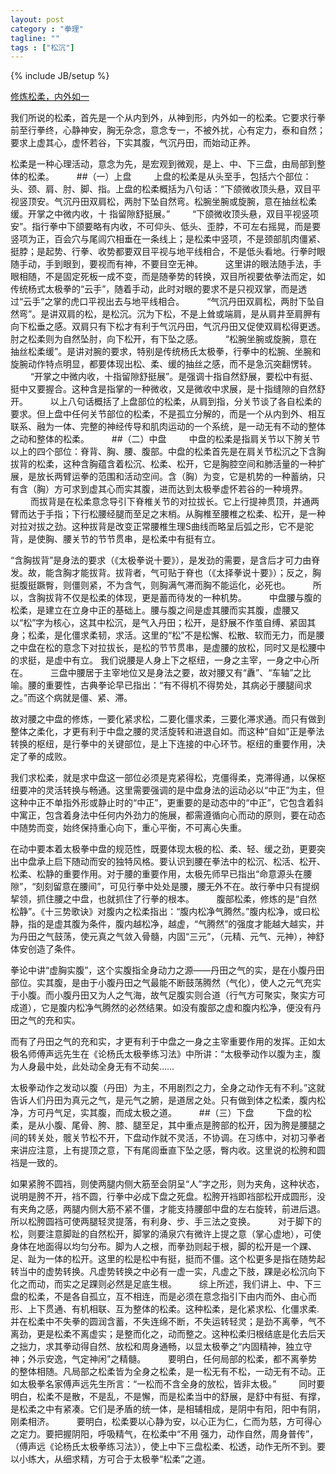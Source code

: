 ```yaml
---
layout: post
category : "拳理"
tagline: ""
tags : ["松沉"]
---
```

{% include JB/setup %}

[修炼松柔，内外如一](http://mp.weixin.qq.com/s?__biz=MzA5NDE2NDYwNQ==&mid=202130876&idx=1&sn=a209ddb1be282d105b7c21ad9bedcdad&scene=1&key=79cf83ea5128c3e58cdd3fb10e28c9ba48aba4c7102a3c765999da0b077f801054ae9ea892db326d37ce0a325396559e&ascene=0&uin=MTE3OTExMjE0MQ%3D%3D&devicetype=iMac+MacBookPro11%2C1+OSX+OSX+10.10+build(14A389)&version=11020012&pass_ticket=48xy2qwuELYjWREMKF7Ewza0ceaEo2RVPMOPuLZ5p9HDmQ7JGPzyeFTFLMfxZ7Mt)

我们所说的松柔，首先是一个从内到外，从神到形，内外如一的松柔。它要求行拳前至行拳终，心静神安，胸无杂念，意念专一，不被外扰，心有定力，泰和自然；要求上虚其心，虚怀若谷，下实其腹，气沉丹田，而始动正养。

松柔是一种心理活动，意念为先，是宏观到微观，是上、中、下三盘，由局部到整体的松柔。
　　
##（一）上盘
　　
上盘的松柔是从头至手，包括六个部位：头、颈、肩、肘、脚、指。上盘的松柔概括为八句话：“下颌微收顶头悬，双目平视竖顶安。气沉丹田双肩松，两肘下坠自然弯。松腕坐腕或旋腕，意在抽丝松柔缓。开掌之中微内收，十 指留隙舒挺展。”
　　
“下颌微收顶头悬，双目平视竖项安”。指行拳中下颌要略有内收，不可仰头、低头、歪脖，不可左右摇晃，而是要竖项为正，百会穴与尾闾穴相垂在一条线上；是松柔中竖项，不是颈部肌肉僵紧、挺脖；是起势、行拳、收势都要双目平视与地平线相合，不是低头看地。行拳时眼随手动，手到眼到，要视而有神，不要目空无神。
　　
这里讲的眼法随手法，手眼相随，不是固定死板一成不变，而是随拳势的转换，双目所视要依拳法而定，如传统杨式太极拳的“云手”，随着手动，此时对眼的要求不是只视双掌，而是透过“云手”之掌的虎口平视出去与地平线相合。
　　
“气沉丹田双肩松，两肘下坠自然弯”。是讲双肩的松，是松沉。沉为下松，不是上耸或端肩，是从肩井至肩胛有向下松垂之感。双肩只有下松才有利于气沉丹田，气沉丹田又促使双肩松得更透。肘之松柔则为自然坠肘，向下松开，有下坠之感。
　　
“松腕坐腕或旋腕，意在抽丝松柔缓”。是讲对腕的要求，特别是传统杨氏太极拳，行拳中的松腕、坐腕和旋腕动作特点明显，都要体现出松、柔、缓的抽丝之感，而不是急沉突翻愣转。
　　
“开掌之中微内收，十指留隙舒挺展”。是强调十指自然舒展，要松中有挺、挺中又要握合。这种含是指掌的一种微收，又是微收中求展，是十指缝隙的自然舒开。
　　
以上八句话概括了上盘部位的松柔，从肩到指，分关节谈了各自松柔的要求。但上盘中任何关节部位的松柔，不是孤立分解的，而是一个从内到外、相互联系、融为一体、完整的神经传导和肌肉运动的一个系统，是一动无有不动的整体之动和整体的松柔。
　　
##（二）中盘
　　
中盘的松柔是指肩关节以下胯关节以上的四个部位：脊背、胸、腰、腹部。中盘的松柔首先是在肩关节松沉之下含胸拔背的松柔，这种含胸蕴含着松沉、松柔、松开，它是胸腔空间和肺活量的一种扩展，是放长两臂运拳的范围和活动空间。含（胸）为变，它是机势的一种蓄纳，只有含（胸）方可求到虚其心而实其腹，进而达到太极拳虚怀若谷的一种境界。
　　
而拔背是在松柔意念导引下脊椎关节的对拉拔长。它上行提神贯顶，并通两臂而达于手指；下行松腰经腿而至足之末梢。从胸椎至腰椎之松柔、松开，是一种对拉对拔之劲。这种拔背是改变正常腰椎生理S曲线而略呈后弧之形，它不是驼背，是使胸、腰关节的节节贯串，是松柔中有挺有立。

“含胸拔背”是身法的要求（《太极拳说十要》），是发劲的需要，是含后才可力由脊发。故，能含胸才能拔背。拔背者，气可贴于脊也（《太择拳说十要》）；反之，胸挺腹挺蹶臀，则僵则紧，不为含气，则胸满气滞而胸不能运化，必死也。
　　
所以，含胸拔背不仅是松柔的体现，更是蓄而待发的一种机势。
　　
中盘腰与腹的松柔，是建立在立身中正的基础上。腰与腹之间是虚其腰而实其腹，虚腰又以“松”字为核心，这其中松沉，是气入丹田；松开，是舒展不作茧自缚、紧固其身；松柔，是化僵求柔韧，求活。这里的“松”不是松懈、松散、软而无力，而是腰之中盘在松的意念下对拉拔长，是松的节节贯串，是虚腰的放松，同时又是松腰中的求挺，是虚中有立。
我们说腰是人身上下之枢纽，一身之主宰，一身之中心所在。
　　
三盘中腰居于主宰地位又是身法之要，故对腰又有“纛”、“车轴”之比喻。腰的重要性，古典拳论早已指出：“有不得机不得势处，其病必于腰腿间求之。”而这个病就是僵、紧、滞。

故对腰之中盘的修炼，一要化紧求松，二要化僵求柔，三要化滞求通。而只有做到整体之柔化，才更有利于中盘之腰的灵活旋转和进退自如。而这种“自如”正是拳法转换的枢纽，是行拳中的关键部位，是上下连接的中心环节。枢纽的重要作用，决定了拳的成败。

我们求松柔，就是求中盘这一部位必须是克紧得松，克僵得柔，克滞得通，以保枢纽要冲的灵活转换与畅通。这里需要强调的是中盘身法的运动必以“中正”为主，但这种中正不单指外形或静止时的“中正”，更重要的是动态中的“中正”，它包含着斜中寓正，包含着身法中任何内外劲力的施展，都需遵循向心而动的原则，要在动态中随势而变，始终保持重心向下，重心平衡，不可离心失重。

在动中要本着太极拳中盘的规范性，既要体现太极的松、柔、轻、缓之劲，更要突出中盘承上启下随动而安的独特风格。要认识到腰在拳法中的松沉、松活、松开、松柔、松静的重要作用。对于腰的重要作用，太极先师早已指出“命意源头在腰隙”，“刻刻留意在腰间”，可见行拳中处处是腰，腰无外不在。故行拳中只有提纲挈领，抓住腰之中盘，也就抓住了行拳的根本。
　　
腹部松柔，修炼的是“自然松静”。《十三势歌诀》对腹内之松柔指出：“腹内松净气腾然。”腹内松净，或曰松静，指的是虚其腹为条件，腹内越松净，越虚，“气腾然”的强度才能越大越实，并为丹田之气鼓荡，使元真之气敛入骨髓，内固“三元”，（元精、元气、元神），神舒体安创造了条件。

拳论中讲“虚胸实腹”，这个实腹指全身动力之源——丹田之气的实，是在小腹丹田部位。实其腹，是由于小腹丹田之气最能不断鼓荡腾然（气化），使人之元气充实于小腹。而小腹丹田又为人之气海，故气足腹实则合道（行气方可聚实，聚实方可成道），它是腹内松净气腾然的必然结果。如没有腹部之虚和腹内松净，便没有丹田之气的充和实。

而有了丹田之气的充和实，才更有利于中盘之一身之主宰重要作用的发挥。正如太极名师傅声远先生在《论杨氏太极拳练习法》中所讲：“太极拳动作以腹为主，腹为人身最中处，此处动全身无有不动矣……

太极拳动作之发动以腹（丹田）为主，不用剧烈之力，全身之动作无有不利。”这就告诉人们丹田为真元之气，是元气之腑，是道居之处。只有做到体之松柔，腹内松净，方可丹气足，实其腹，而成太极之道。
　　
##（三）下盘
　　
下盘的松柔，是从小腹、尾骨、胯、膝、腿至足，其中重点是胯部的松开，因为胯是腰腿之间的转关处，髋关节松不开，下盘动作就不灵活，不协调。在习练中，对初习拳者来讲应注意，上有提顶之意，下有尾闾垂直下坠之感，臀内收。这里说的松胯和圆裆是一致的。

如果紧胯不圆裆，则使两腿内侧大筋至会阴呈“人”字之形，则为夹角，这种状态，说明是胯不开，裆不圆，行拳中必成下盘之死盘。松胯开裆即裆部松开成圆形，没有夹角之感，两腿内侧大筋不紧不僵，才能支持腰部中盘的左右旋转，前进后退。所以松胯圆裆可使两腿轻灵提落，有利身、步、手三法之变换。
　　
对于脚下的松，则要注意脚趾的自然松开，脚掌的涌泉穴有微许上提之意（掌心虚地），可使身体在地面得以均匀分布。脚为人之根，而拳劲则起于根，脚的松开是一个踝、足、趾为一体的松开。这里的松是松中有挺，挺而不僵。这个松更多是指在随势起转当中的虚势转换。凡虚势转换之中必有一虚一实，凡虚之下肢，踝是必松沉向下化之而动，而实之足踝则必然是足底生根。
　　
综上所述，我们讲上、中、下三盘的松柔，不是各自孤立，互不相连，而是必须在意念指引下由内而外、由心而形、上下贯通、有机相联、互为整体的松柔。这种松柔，是化紧求松、化僵求柔.并在松柔中不失拳的圆润含蓄，不失连绵不断，不失运转轻灵；是劲不离拳，气不离劲，更是松柔不离虚实；是整而化之，动而整之。这种松柔归根结底是化去后天之拙力，求其拳动得自然、放松和周身通畅，以显太极拳之“内固精神，独立守神；外示安逸，气定神闲”之精髓。
　　
要明白，任何局部的松柔，都不离拳势的整体相随。凡局部之松柔皆为全身之松柔，是一松无有不松，一动无有不动。正如太极拳名家傅声远先生所言：“一松而不含全身的放松，皆非太极。”
　　
同时要明白，松柔不是散，不是乱，不是懈，而是松柔当中的舒展，是舒中有挺、有撑，是松柔之中有紧凑。它们是矛盾的统一体，是相辅相成，是阴中有阳，阳中有阴，刚柔相济。
　　
要明白，松柔要以心静为安，以心正为仁，仁而为慈，方可得心之定力。要把握阴阳，呼吸精气，在松柔中“不用 强力，动作自然，周身普传”，（傅声远《论杨氏太极拳练习法》），使上中下三盘松柔、松透，动作无所不到。要以小练大，从细求精，方可合于太极拳“松柔”之道。